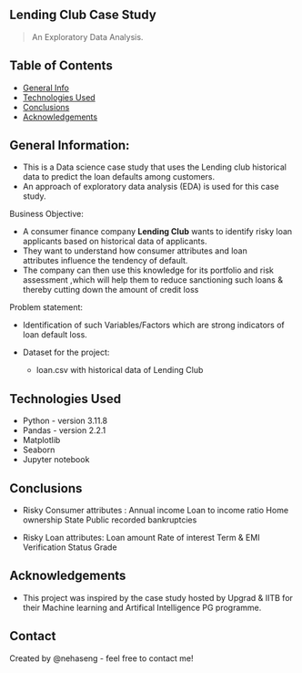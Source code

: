 ## Lending Club Case Study 
> An Exploratory Data Analysis.


## Table of Contents
* [General Info](#general-information)
* [Technologies Used](#technologies-used)
* [Conclusions](#conclusions)
* [Acknowledgements](#acknowledgements)


## General Information:
- This is a  Data science case study that uses the Lending club historical data to predict the loan defaults among customers.
- An approach of exploratory data analysis (EDA) is used for this case study.

Business Objective:
   - A consumer finance company **Lending Club** wants to identify risky loan applicants based on historical data of applicants.
   - They want to understand how consumer attributes and loan attributes influence the tendency of default.
   - The company can then use this knowledge for its portfolio and risk assessment ,which will help them to reduce sanctioning such
     loans & thereby cutting down the amount of credit loss

Problem statement:
   - Identification of such Variables/Factors which are strong indicators of loan default loss.

- Dataset for the project:
  - loan.csv with historical data of Lending Club 

## Technologies Used
- Python - version 3.11.8
- Pandas - version 2.2.1
- Matplotlib 
- Seaborn
- Jupyter notebook


## Conclusions
- Risky Consumer attributes :
  Annual income
  Loan to income ratio 
  Home ownership
  State
  Public recorded bankruptcies 

- Risky Loan attributes:
  Loan amount 
  Rate of interest
  Term & EMI
  Verification Status 
  Grade


## Acknowledgements
- This project was inspired by the case study hosted by Upgrad & IITB for their Machine learning and Artifical Intelligence PG programme. 


## Contact
Created by @nehaseng - feel free to contact me!
